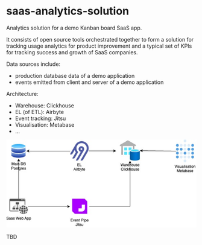 # saas-analytics-solution

Analytics solution for a demo Kanban board SaaS app.

It consists of open source tools orchestrated together to form a solution for tracking usage analytics for product improvement
and a typical set of KPIs for tracking success and growth of SaaS companies.

Data sources include:
- production database data of a demo application
- events emitted from client and server of a demo application

Architecture:
- Warehouse: Clickhouse
- EL (of ETL): Airbyte
- Event tracking: Jitsu
- Visualisation: Metabase
- ...

![diagram](diagrams/Architecture_diagram.jpg)

TBD
